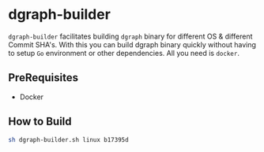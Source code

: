 # dgraph-builder

`dgraph-builder` facilitates building `dgraph` binary for different OS & different Commit SHA's. With this you can build
dgraph binary quickly without having to setup `Go` environment or other dependencies. All you need is `docker`.

## PreRequisites
- Docker

## How to Build

```bash
sh dgraph-builder.sh linux b17395d
```

